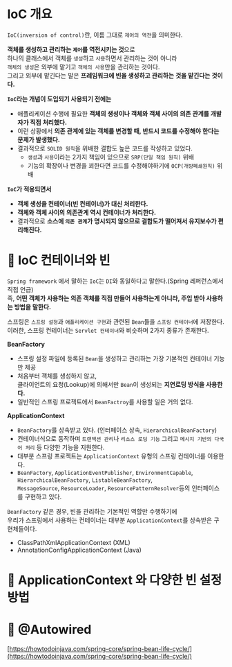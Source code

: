# IoC 개요    
`IoC(inversion of control)`란, 이름 그대로 `제어의 역전`을 의미한다.    
             
**객체를 생성하고 관리하는 `제어`를 역전시키는 것**으로              
하나의 클래스에서 객체를 `생성`하고 `사용`하면서 관리하는 것이 아니라   
`객체의 생성`은 외부에 맡기고 `객체의 사용`만을 관리하는 것이다.      
그리고 외부에 맡긴다는 말은 **프레임워크에 빈을 생성하고 관리하는 것을 맡긴다는 것이다.**  
             
**`IoC`라는 개념이 도입되기 사용되기 전에는**           
* 애플리케이션 수행에 필요한 **객체의 생성이나 객체와 객체 사이의 의존 관계를 개발자가 직접 처리했다.**       
* 이런 상황에서 **의존 관계에 있는 객체를 변경할 때, 반드시 코드를 수정해야 한다는 문제가 발생했다.**           
* 결과적으로 `SOLID 원칙`을 위배한 결합도 높은 코드를 작성하고 있었다.             
    * `생성`과 `사용`이라는 2가지 책임이 있으므로 `SRP(단일 책임 원칙)` 위배     
    * 기능의 확장이나 변경을 꾀한다면 코드를 수정해야하기에 `OCP(개방폐쇄원칙)` 위배

**`IoC`가 적용되면서**
* **객체 생성을 컨테이너(빈 컨테이너)가 대신 처리한다.**    
* **객체와 객체 사이의 의존관계 역시 컨테이너가 처리한다.**        
* 결과적으로 **소스에 `의존 관계`가 명시되지 않으므로 결합도가 떨어져서 유지보수가 편리해진다.**      
   
# 📗 IoC 컨테이너와 빈      
`Spring framework` 에서 말하는 `IoC`는 `DI`와 동일하다고 말한다.(Spring 레퍼런스에서 직접 언급)        
즉, **어떤 객체가 사용하는 의존 객체를 직접 만들어 사용하는게 아니라, 주입 받아 사용하는 방법을 말한다.**   
  
스프링은 `스프링 설정`과 `애플리케이션 구현`과 관련된 `Bean`들을 `스프링 컨테이너`에 저장한다.       
이러한, 스프링 컨테이너는 `Servlet 컨테이너`와 비슷하며 2가지 종류가 존재한다.        
            
**BeanFactory**   
* 스프링 설정 파일에 등록된 `Bean`을 생성하고 관리하는 가장 기본적인 컨테이너 기능만 제공     
* 처음부터 객체를 생성하지 않고,        
  클라이언트의 요청(Lookup)에 의해서만 `Bean`이 생성되는 **지연로딩 방식을 사용한다.**        
* 일반적인 스프링 프로젝트에서 `BeanFactroy`를 사용할 일은 거의 없다.          
   
**ApplicationContext**  
* `BeanFactory`를 상속받고 있다. (인터페이스 상속, `HierarchicalBeanFactory`)       
* 컨테이너식으로 동작하며 `트랜잭션 관리`나 `리소스 로딩 기능` 그리고 `메시지 기반의 다국어 처리` 등 다양한 기능을 지원한다.    
* 대부분 스프링 프로젝트는 `ApplicationContext` 유형의 스프링 컨테이너를 이용한다.          
* `BeanFactory`, `ApplicationEventPublisher`, `EnvironmentCapable`,   `HierarchicalBeanFactory`, `ListableBeanFactory`,   
  `MessageSource`, `ResourceLoader`, `ResourcePatternResolver`등의 인터페이스를 구현하고 있다.   
   
`BeanFactory` 같은 경우, 빈을 관리하는 기본적인 역할만 수행하기에        
우리가 스프링에서 사용하는 컨테이너는 대부분 `ApplicationContext`를 상속받은 구현체들이다.   
      
* ClassPathXmlApplicationContext (XML)
* AnnotationConfigApplicationContext (Java)
   
# 📕 ApplicationContext 와 다양한 빈 설정 방법   
# 📒 @Autowired 
[https://howtodoinjava.com/spring-core/spring-bean-life-cycle/](https://howtodoinjava.com/spring-core/spring-bean-life-cycle/)   
